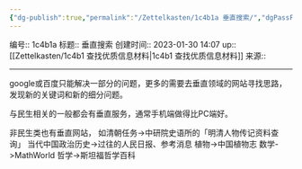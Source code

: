 ```yaml
---
{"dg-publish":true,"permalink":"/Zettelkasten/1c4b1a 垂直搜索/","dgPassFrontmatter":true}
---
```


编号:: 1c4b1a
标题:: 垂直搜索
创建时间:: 2023-01-30 14:07
up:: [[Zettelkasten/1c4b1 查找优质信息材料\|1c4b1 查找优质信息材料]]
来源:: 

---
google或百度只能解决一部分的问题，更多的需要去垂直领域的网站寻找思路，发现新的关键词和新的细分问题。

与民生相关的一般都会有垂直服务，通常手机端做得比PC端好。

非民生类也有垂直网站，
如清朝任务->中研院史语所的「明清人物传记资料查询」
当代中国政治历史->过往的人民日报、参考消息
植物->中国植物志
数学->MathWorld
哲学->斯坦福哲学百科

